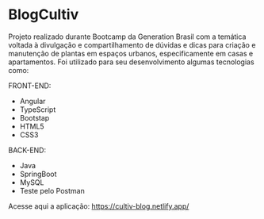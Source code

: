 # BlogCultiv

Projeto realizado durante Bootcamp da Generation Brasil com a temática voltada à divulgação e compartilhamento de dúvidas e dicas para criação e manutenção de plantas em espaços urbanos, especificamente em casas e apartamentos. Foi utilizado para seu desenvolvimento algumas tecnologias como:

FRONT-END:
- Angular
- TypeScript
- Bootstap
- HTML5
- CSS3

BACK-END:
- Java
- SpringBoot
- MySQL
- Teste pelo Postman

Acesse aqui a aplicação: https://cultiv-blog.netlify.app/
